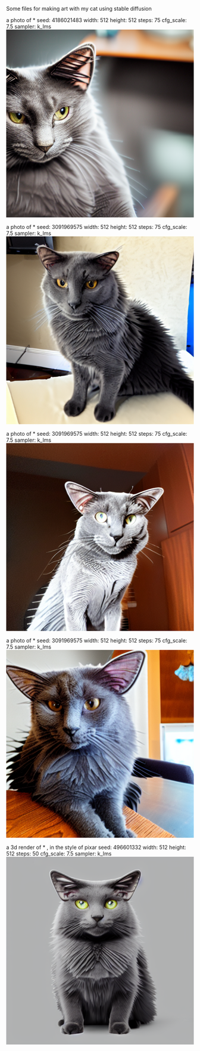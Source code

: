 Some files for making art with my cat using stable diffusion

a photo of * seed:  4186021483 width:  512 height:  512 steps:  75 cfg_scale:  7.5 sampler:  k_lms 
![1.png](https://github.com/simcop2387/textual_inversion_sd/blob/master/1.png?raw=true)


a photo of * seed:  3091969575 width:  512 height:  512 steps:  75 cfg_scale:  7.5 sampler:  k_lms 
![2.png](https://github.com/simcop2387/textual_inversion_sd/blob/master/2.png?raw=true)


a photo of * seed:  3091969575 width:  512 height:  512 steps:  75 cfg_scale:  7.5 sampler:  k_lms 
![3.png](https://github.com/simcop2387/textual_inversion_sd/blob/master/3.png?raw=true)


a photo of * seed:  3091969575 width:  512 height:  512 steps:  75 cfg_scale:  7.5 sampler:  k_lms
![4.png](https://github.com/simcop2387/textual_inversion_sd/blob/master/4.png?raw=true)

a 3d render of * , in the style of pixar seed:  496601332 width:  512 height:  512 steps:  50 cfg_scale:  7.5 sampler:  k_lms
![3d.png](https://github.com/simcop2387/textual_inversion_sd/blob/master/3d.png?raw=true)

